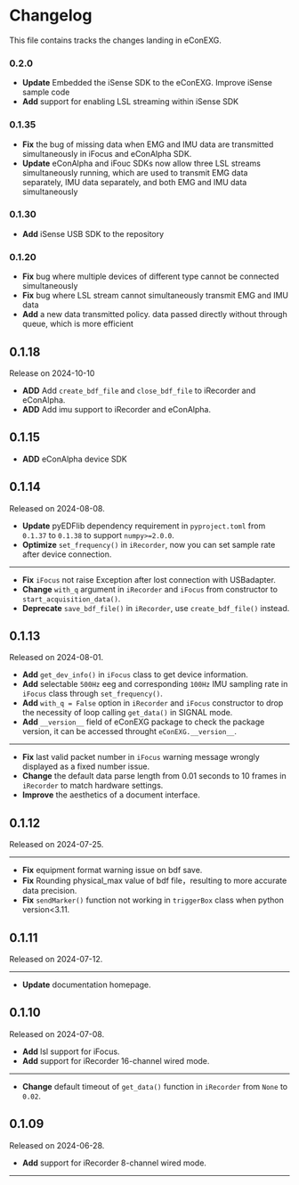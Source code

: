 # Changelog

This file contains tracks the changes landing in eConEXG. 
<!-- released start -->

### 0.2.0
* **Update** Embedded the iSense SDK to the eConEXG. Improve iSense sample code
* **Add** support for enabling LSL streaming within iSense SDK

### 0.1.35

* **Fix** the bug of missing data when EMG and IMU data are transmitted simultaneously in iFocus and eConAlpha SDK.
* **Update** eConAlpha and iFouc SDKs now allow three LSL streams simultaneously running, which are used to transmit EMG data separately, IMU data separately, and both EMG and IMU data simultaneously

### 0.1.30

* **Add** iSense USB SDK to the repository

### 0.1.20

* **Fix** bug where multiple devices of different type cannot be connected simultaneously
* **Fix** bug where LSL stream cannot simultaneously transmit EMG and IMU data
* **Add** a new data transmitted policy. data passed directly without through queue, which is more efficient

## 0.1.18

Release on 2024-10-10

* **ADD** Add `create_bdf_file` and `close_bdf_file` to iRecorder and eConAlpha. 
* **ADD** Add imu support to iRecorder and eConAlpha. 

## 0.1.15

* **ADD** eConAlpha device SDK
 
## 0.1.14

Released on 2024-08-08.

<!-- * **Add** `set_callback_handler()` method in `iRecorder` to allow user-defined callback function to be called when device connection lost. -->

* **Update** pyEDFlib dependency requirement in `pyproject.toml` from `0.1.37` to `0.1.38` to support `numpy>=2.0.0`.
* **Optimize** `set_frequency()` in `iRecorder`, now you can set sample rate after device connection.

---

* **Fix** `iFocus` not raise Exception after lost connection with USBadapter.
* **Change** `with_q` argument in `iRecorder` and `iFocus` from constructor to `start_acquisition_data()`.
* **Deprecate** `save_bdf_file()` in `iRecorder`, use `create_bdf_file()` instead.

## 0.1.13

Released on 2024-08-01.

* **Add** `get_dev_info()` in `iFocus` class to get device information.
* **Add** selectable `500Hz` eeg and corresponding `100Hz` IMU sampling rate in `iFocus` class through `set_frequency()`.
* **Add** `with_q = False` option in `iRecorder` and `iFocus` constructor to drop the necessity of loop calling `get_data()` in SIGNAL mode.
* **Add** `__version__` field of eConEXG package to check the package version, it can be accessed throught `eConEXG.__version__`.

---

* **Fix**  last valid packet number in `iFocus` warning message wrongly displayed as a fixed number issue.
* **Change** the default data parse length from 0.01 seconds to 10 frames in `iRecorder` to match hardware settings.
* **Improve** the aesthetics of a document interface.

## 0.1.12

Released on 2024-07-25.

---

* **Fix** equipment format warning issue on bdf save.
* **Fix** Rounding physical_max value of bdf file，resulting to more accurate data precision.
* **Fix** `sendMarker()` function not working in `triggerBox` class when python version<3.11.

## 0.1.11

Released on 2024-07-12.

---

* **Update** documentation homepage.

## 0.1.10

Released on 2024-07-08.

* **Add** lsl support for iFocus. 
* **Add** support for iRecorder 16-channel wired mode.

---

* **Change** default timeout of `get_data()` function in `iRecorder` from `None` to `0.02`.

## 0.1.09

Released on 2024-06-28.

* **Add** support for iRecorder 8-channel wired mode.

---


